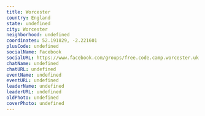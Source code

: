 ```yaml
---
title: Worcester
country: England
state: undefined
city: Worcester
neighborhood: undefined
coordinates: 52.191829, -2.221601
plusCode: undefined
socialName: Facebook
socialURL: https://www.facebook.com/groups/free.code.camp.worcester.uk
chatName: undefined
chatURL: undefined
eventName: undefined
eventURL: undefined
leaderName: undefined
leaderURL: undefined
oldPhoto: undefined
coverPhoto: undefined
---
```

